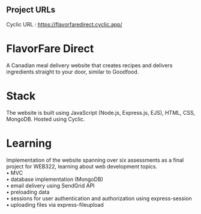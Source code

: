 ## Project URLs  
Cyclic URL : https://flavorfaredirect.cyclic.app/

# FlavorFare Direct
A Canadian meal delivery website that creates recipes and delivers ingredients straight to your door, similar to Goodfood.

# Stack
The website is built using JavaScript (Node.js, Express.js, EJS), HTML, CSS, MongoDB. Hosted using Cyclic. 

# Learning
Implementation of the website spanning over six assessments as a final project for WEB322, learning about web development topics.  
• MVC   
• database implementation (MongoDB)   
• email delivery using SendGrid API   
• preloading data    
• sessions for user authentication and authorization using express-session   
• uploading files via express-fileupload    
